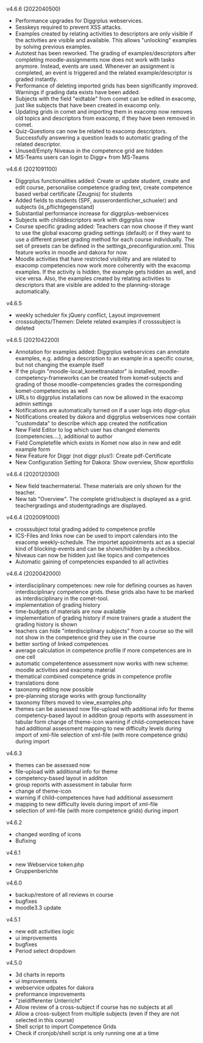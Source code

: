 v4.6.6 (2022040500)
- Performance upgrades for Diggrplus webservices.
- Sesskeys required to prevent XSS attacks.
- Examples created by relating activities to descriptors are only visible if the activities are visible and available. This allows "unlocking" examples by solving previous examples.
- Autotest has been reworked. The grading of examples/descriptors after completing moodle-assignments now does not work with tasks anymore. Instead, events are used. Whenever an assignment is completed, an event is triggered and the related example/descriptor is graded instantly.
- Performance of deleting imported grids has been significantly improved. Warnings if grading data exists have been added.
- Subjects with the field "eidtable" from comet can be edited in exacomp, just like subjects that have been created in exacomp only.
- Updating grids in comet and importing them in exacomp now removes old topics and descriptors from exacomp, if they have been removed in comet.
- Quiz-Questions can now be related to exacomp descriptors. Successfully answering a question leads to automatic grading of the related descriptor.
- Unused/Empty Niveaus in the competence grid are hidden
- MS-Teams users can login to Diggr+ from MS-Teams

v4.6.6 (2021091100)
- Diggrplus functionalities added: Create or update student, create and edit course, personalise competence grading text, create competence based verbal certificate (Zeugnis) for students
- Added fields to students (SPF, ausserordentlicher_schueler) and subjects (is_pflichtgegenstand)
- Substantial performance increase for diggrplus-webservices
- Subjects with childdescriptors work with diggrplus now
- Course specific grading added: Teachers can now choose if they want to use the global exacomp grading settings (default) or if they want to use a different preset grading method for each course individually. The set of presets can be defined in the settings_preconfiguration.xml. This feature works in moodle and dakora for now.
- Moodle activities that have restricted visibility and are related to exacomp competencies now work more coherently with the exacomp examples. If the activity is hidden, the example gets hidden as well, and vice versa. Also, the examples created by relating activities to descriptors that are visible are added to the planning-storage automatically.

v4.6.5
- weekly scheduler fix jQuery conflict, Layout improvement
- crosssubjects/Themen: Delete related examples if crosssubject is deleted

v4.6.5 (2021042200)
- Annotation for examples added: Diggrplus webservices can annotate examples, e.g. adding a description to an example in a specific course, but not changing the example itself
- If the plugin "moodle-local_komettranslator" is installed, moodle-competency-frameworks can be created from komet-subjects and grading of those moodle-competencies grades the corresponding komet-competencies as well
- URLs to diggrplus installations can now be allowed in the exacomp admin settings
- Notifications are automatically turned on if a user logs into diggr-plus
- Notifications created by dakora and diggrplus webservices now contain "customdata" to describe which app created the notification
- New Field Editor to log which user has changed elements (competencies....), additional to author
- Field Completefile which exists in Komet now also in new and edit example form
- New Feature for Diggr (not diggr plus!): Create pdf-Certificate
- New Configuration Setting for Dakora: Show overview, Show eportfolio

v4.6.4 (2020120300)
- New field teachermaterial. These materials are only shown for the teacher.
- New tab "Overview". The complete grid/subject is displayed as a grid. teachergradings and studentgradings are displayed.

v4.6.4 (2020091000)
- crosssubject total grading added to competence profile
- ICS-Files and links now can be used to import calendars into the exacomp weekly-schedule. The importet appointments act as a special kind of blocking-events and can be shown/hidden by a checkbox.
- Niveaus can now be hidden just like topics and competences
- Automatic gaining of competencies expanded to all activities

v4.6.4 (2020042000)
- interdisciplinary competences: new role for defining courses as haven interdisciplinary competence grids. these grids also have to be marked as interdisciplinary in the comet-tool.
- implementation of grading history
- time-budgets of materials are now available
- implementation of grading history if more trainers grade a student the grading history is shown
- teachers can hide "interdisciplinary subjects" from a course so the will not show in the competence grid they use in the course
- better sorting of linked competences
- average calculation in competence profile if more competences are in one cell
- automatic competentence assessment now works with new scheme: moodle activities and exacomp material
- thematical combined competence grids in competence profile
- translations done
- taxonomy editing now possible
- pre-planning storage works with group functionality
- taxonomy filters moved to view_examples.php
- themes can be assessed now file-upload with additional info for theme competency-based layout in additon group reports with assessment in tabular form change of theme-icon warning if child-competences have had additional assessment mapping to new difficulty levels during import of xml-file selection of xml-file (with more competence grids) during import

v4.6.3
- themes can be assessed now
- file-upload with additional info for theme
- competency-based layout in additon
- group reports with assessment in tabular form
- change of theme-icon
- warning if child-competences have had additional assessment
- mapping to new difficulty levels during import of xml-file
- selection of xml-file (with more competence grids) during import

v4.6.2
- changed wording of icons
- Bufixing

v4.6.1
- new Webservice token.php
- Gruppenberichte

v4.6.0
- backup/restore of all reviews in course
- bugfixes
- moodle3.3 update

v4.5.1
- new edit activities logic
- ui improvements
- bugfixes
- Period select dropdown

v4.5.0
- 3d charts in reports
- ui improvements
- webservice udpates for dakora
- preformance improvements
- "zieldifferenter Unterricht"
- Allow review of a cross-subject if course has no subjects at all
- Allow a cross-subject from multiple subjects (even if they are not selected in this course)
- Shell script to import Competence Grids
- Check if cronjob/shell script is only running one at a time

